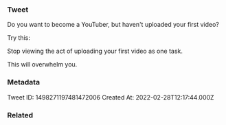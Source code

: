### Tweet
Do you want to become a YouTuber, but haven't uploaded your first video?

Try this:

Stop viewing the act of uploading your first video as one task. 

This will overwhelm you.

### Metadata
Tweet ID: 1498271197481472006
Created At: 2022-02-28T12:17:44.000Z

### Related

